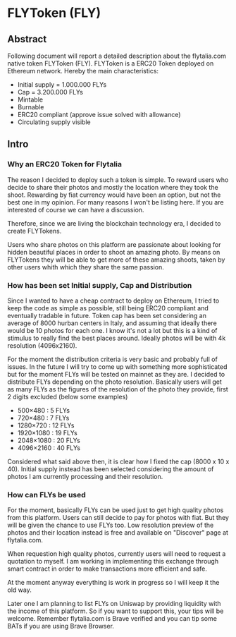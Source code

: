 # FLYToken (FLY)

## Abstract
Following document will report a detailed description about the flytalia.com native token FLYToken (FLY).
FLYToken is a ERC20 Token deployed on Ethereum network.
Hereby the main characteristics:
* Initial supply = 1.000.000 FLYs
* Cap = 3.200.000 FLYs
* Mintable
* Burnable 
* ERC20 compliant (approve issue solved with allowance)
* Circulating supply visible


## Intro
### Why an ERC20 Token for Flytalia

The reason I decided to deploy such a token is simple. To reward users who decide to share their photos and mostly the location where they took the shoot.
Rewarding by fiat currency would have been an option, but not the best one in my opinion. 
For many reasons I won't be listing here. If you are interested of course we can have a discussion.

Therefore, since we are living the blockchain technology era, I decided to create FLYTokens.

Users who share photos on this platform are passionate about looking for hidden beautiful places in order to shoot an amazing photo. By means on FLYTokens they will be able to get more of these amazing shoots, taken by other users whith which they share the same passion.

### How has been set Initial supply, Cap and Distribution

Since I wanted to have a cheap contract to deploy on Ethereum, I tried to keep the code as simple as possible, still being ERC20 compliant and eventually tradable in future.
Token cap has been set considering an average of 8000 hurban centers in Italy, and assuming that ideally there would be 10 photos for each one. 
I know it's not a lot but this is a kind of stimulus to really find the best places around.
Ideally photos will be with 4k resolution (4096x2160).

For the moment the distribution criteria is very basic and probably full of issues. In the future I will try to come up with something more sophisticated but for the moment FLYs will be tested on mainnet as they are.
I decided to distribute FLYs depending on the photo resolution.
Basically users will get as many FLYs as the figures of the resolution of the photo they provide, first 2 digits excluded (below some examples)
- 500×480 : 5 FLYs
- 720×480 : 7 FLYs
- 1280×720 : 12 FLYs
- 1920×1080 : 19 FLYs
- 2048×1080 : 20 FLYs
- 4096×2160 : 40 FLYs

Considered what said above then, it is clear how I fixed the cap (8000 x 10 x 40).
Initial supply instead has been selected considering the amount of photos I am currently processing and their resolution.

### How can FLYs be used

For the moment, basically FLYs can be used just to get high quality photos from this platform.
Users can still decide to pay for photos with fiat. But they will be given the chance to use FLYs too.
Low resolution preview of the photos and their location instead is free and available on "Discover" page at flytalia.com.

When requestion high quality photos, currently users will need to request a quotation to myself.
I am working in implementing this exchange through smart contract in order to make transactions more efficient and safe.

At the moment anyway everything is work in progress so I will keep it the old way.

Later one I am planning to list FLYs on Uniswap by providing liquidity with the income of this platform.
So if you want to support this, your tips will be welcome. Remember flytalia.com is Brave verified and you can tip some BATs if you are using Brave Browser.
